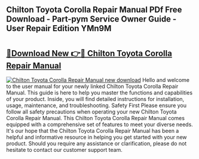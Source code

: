 ## Chilton Toyota Corolla Repair Manual PDf Free Download - Part-pym Service Owner Guide - User Repair Edition YMn9M

# <h2><a href="http://bc84246.oget.top/?id=Chilton+Toyota+Corolla+Repair+Manual">🔗Download New 👉🔴 Chilton Toyota Corolla Repair Manual</a></h2>

[![Chilton Toyota Corolla Repair Manual new download](https://i.imgur.com/5g1atiW.png)](http://bc84246.oget.top/?id=Chilton+Toyota+Corolla+Repair+Manual)
Hello and welcome to the user manual for your newly linked Chilton Toyota Corolla Repair Manual. This guide is here to help you master the functions and capabilities of your product. Inside, you will find detailed instructions for installation, usage, maintenance, and troubleshooting. Safety First Please ensure you follow all safety precautions when operating your new Chilton Toyota Corolla Repair Manual. This Chilton Toyota Corolla Repair Manual comes equipped with a comprehensive set of features to meet your diverse needs. It's our hope that the Chilton Toyota Corolla Repair Manual has been a helpful and informative resource in helping you get started with your new product. Should you require any assistance or clarification, please do not hesitate to contact our customer support team.
